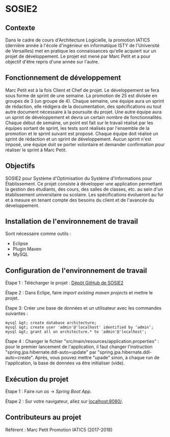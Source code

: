 # SOSIE2

## Contexte

Dans le cadre de cours d'Architecture Logicielle, la promotion IATIC5 (dernière 
année à l'école d'ingénieur en informatique ISTY de l'Université de Versailles) 
met en pratique les connaissances qu'elle acquiert sur un projet de développement. 
Le projet est mené par Marc Petit et a pour objectif d'être repris d'une année 
sur l'autre.

## Fonctionnement de développement

Marc Petit est à la fois Client et Chef de projet.
Le développement se fera sous forme de sprint de une semaine.
La promotion de 25 est divisée en groupes de 3 (un groupe de 4).
Chaque semaine, une équipe aura un sprint de rédaction, elle rédigera de la 
documentation, des spécifications ou tout autre document nécessaire à la poursuite 
du projet.
Une autre équipe aura un sprint de développement et devra un certain nombre de 
fonctionnalités.
Chaque début de semaine, un point est fait sur le travail réalisé par les équipes 
sortant de sprint, les tests sont réalisés par l'ensemble de la promotion et 
le sprint suivant est proposé.
Chaque équipe doit réalisé un sprint de rédaction et un sprint de développement. 
Aucun sprint n'est imposé, une équipe doit se porter volontaire et demander 
confirmation pour réaliser le sprint à Marc Petit.

## Objectifs

SOSIE2 pour Système d'Optimisation du Système d'Informations pour Établissement. 
Ce projet consiste à développer une application permettant la gestion des étudiants, 
des cours, des salles de classes, etc. au sein d'un établissement universitaire 
ou scolaire.
Les spécifications évolueront au fur et à mesure en tenant compte des besoins du 
client et de l'avancée du développement.

## Installation de l'environnement de travail

Sont nécessaire comme outils :
- Eclipse
- Plugin Maven
- MySQL

## Configuration de l'environnement de travail

Étape 1 :
Télécharger le projet : [Dépôt GitHub de SOSIE2](https://github.com/marcpetit/SOSIE2)

Étape 2 :
Dans Eclipe, faire *import existing maven projects* et mettre le projet.

Étape 3:
Créer une base de données et un utilisateur avec les commandes suivantes :

	mysql &gt; create database architecture;
	mysql &gt; create user 'admin'@'localhost' identified by ‘admin’;
	mysql &gt; grant all on architecture.* to 'admin'@'localhost';

Étape 4 :
Changer le fichier "src/main/resources/application.properties" : pour le premier lancement de l'application, il faut changer l'instruction "spring.jpa.hibernate.ddl-auto=update" par "spring.jpa.hibernate.ddl-auto=create". Après, vous pouvez mettre "upade" sinon, à chaque run de l'application, la base de données va être initialiser (vide).

## Exécution du projet

Étape 1 :
Faire *run as* -> *Spring Boot App*.

Étape 2 :
Sur votre navigateur, allez sur [localhost:8080/](localhost:8080/).

## Contributeurs au projet

Référent : Marc Petit
Promotion IATIC5 (2017-2018)
